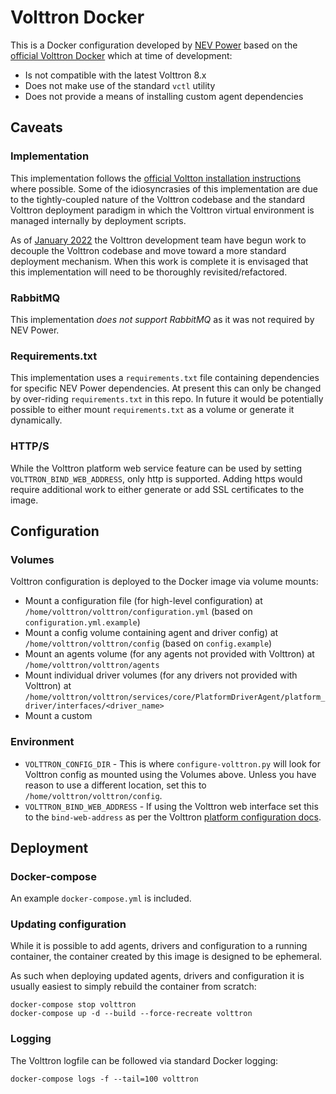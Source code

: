 # Volttron Docker

This is a Docker configuration developed by [NEV Power](https://github.com/NEV-Power) based on the [official Volttron Docker](https://github.com/VOLTTRON/volttron-docker) which at time of development:

- Is not compatible with the latest Volttron 8.x
- Does not make use of the standard `vctl` utility
- Does not provide a means of installing custom agent dependencies

## Caveats

### Implementation

This implementation follows the [official Voltton installation instructions](https://volttron.readthedocs.io/en/main/introduction/platform-install.html) where possible. Some of the idiosyncrasies of this implementation are due to the tightly-coupled nature of the Volttron codebase and the standard Volttron deployment paradigm in which the Volttron virtual environment is managed internally by deployment scripts.

As of [January 2022](https://github.com/VOLTTRON/volttron-developer/blob/main/code-modular-white-paper.pdf) the Volttron development team have begun work to decouple the Volttron codebase and move toward a more standard deployment mechanism. When this work is complete it is envisaged that this implementation will need to be thoroughly revisited/refactored.

### RabbitMQ

This implementation _does not support RabbitMQ_ as it was not required by NEV Power.

### Requirements.txt

This implementation uses a `requirements.txt` file containing dependencies for specific NEV Power dependencies. At present this can only be changed by over-riding `requirements.txt` in this repo. In future it would be potentially possible to either mount `requirements.txt` as a volume or generate it dynamically.

### HTTP/S

While the Volttron platform web service feature can be used by setting `VOLTTRON_BIND_WEB_ADDRESS`, only http is supported. Adding https would require additional work to either generate or add SSL certificates to the image.

## Configuration

### Volumes

Volttron configuration is deployed to the Docker image via volume mounts:

- Mount a configuration file (for high-level configuration) at `/home/volttron/volttron/configuration.yml` (based on `configuration.yml.example`)
- Mount a config volume containing agent and driver config) at `/home/volttron/volttron/config` (based on `config.example`)
- Mount an agents volume (for any agents not provided with Volttron) at `/home/volttron/volttron/agents`
- Mount individual driver volumes (for any drivers not provided with Volttron) at `/home/volttron/volttron/services/core/PlatformDriverAgent/platform_driver/interfaces/<driver_name>`
- Mount a custom 

### Environment

 - `VOLTTRON_CONFIG_DIR` - This is where `configure-volttron.py` will look for Volttron config as mounted using the Volumes above. Unless you have reason to use a different location, set this to `/home/volttron/volttron/config`.
 - `VOLTTRON_BIND_WEB_ADDRESS` - If using the Volttron web interface set this to the `bind-web-address` as per the Volttron [platform configuration docs](https://volttron.readthedocs.io/en/develop/deploying-volttron/platform-configuration.html#volttron-config-file).

## Deployment

### Docker-compose

An example `docker-compose.yml` is included.

### Updating configuration

While it is possible to add agents, drivers and configuration to a running container, the container created by this image is designed to be ephemeral.

As such when deploying updated agents, drivers and configuration it is usually easiest to simply rebuild the container from scratch:

```
docker-compose stop volttron
docker-compose up -d --build --force-recreate volttron
```

### Logging

The Volttron logfile can be followed via standard Docker logging:

```
docker-compose logs -f --tail=100 volttron
```
